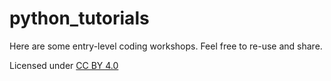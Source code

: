 # python_tutorials

Here are some entry-level coding workshops. Feel free to re-use and share.

Licensed under [CC BY 4.0](https://creativecommons.org/licenses/by/4.0/deed.en)
